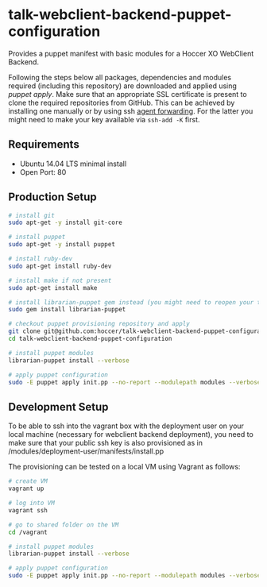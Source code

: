 talk-webclient-backend-puppet-configuration
===========================

Provides a puppet manifest with basic modules for a Hoccer XO WebClient Backend.

Following the steps below all packages, dependencies and modules required (including this repository) are downloaded and applied using _puppet apply_. Make sure that an appropriate SSL certificate is present to clone the required repositories from GitHub. This can be achieved by installing one manually or by using ssh [agent forwarding](https://help.github.com/articles/using-ssh-agent-forwarding). For the latter you might need to make your key available via `ssh-add -K` first.

## Requirements

* Ubuntu 14.04 LTS minimal install
* Open Port: 80

## Production Setup

```bash
# install git
sudo apt-get -y install git-core

# install puppet
sudo apt-get -y install puppet

# install ruby-dev
sudo apt-get install ruby-dev

# install make if not present
sudo apt-get install make

# install librarian-puppet gem instead (you might need to reopen your terminal afterwards)
sudo gem install librarian-puppet

# checkout puppet provisioning repository and apply
git clone git@github.com:hoccer/talk-webclient-backend-puppet-configuration.git
cd talk-webclient-backend-puppet-configuration

# install puppet modules
librarian-puppet install --verbose

# apply puppet configuration
sudo -E puppet apply init.pp --no-report --modulepath modules --verbose
```
## Development Setup

To be able to ssh into the vagrant box with the deployment user on your local machine (necessary for webclient backend deployment), you need to make sure that your public ssh key is also provisioned as in /modules/deployment-user/manifests/install.pp

The provisioning can be tested on a local VM using Vagrant as follows:

```bash
# create VM
vagrant up

# log into VM
vagrant ssh

# go to shared folder on the VM
cd /vagrant

# install puppet modules
librarian-puppet install --verbose

# apply puppet configuration
sudo -E puppet apply init.pp --no-report --modulepath modules --verbose
```
